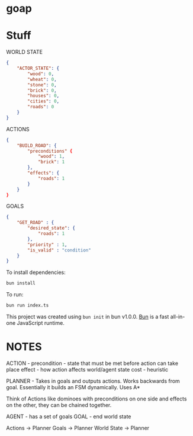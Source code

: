 # goap

# Stuff

WORLD STATE
```json
{
    "ACTOR_STATE": {
        "wood": 0,
        "wheat": 0,
        "stone": 0,
        "brick": 0,
        "houses": 0,
        "cities": 0,
        "roads": 0
    }
}
```

ACTIONS
```json
{
    "BUILD_ROAD": {
        "preconditions" {
            "wood": 1,
            "brick": 1
        },
        "effects": {
            "roads": 1
        }
    }
}
```

GOALS
```json
{
    "GET_ROAD" : {
        "desired_state": {
            "roads": 1
        },
        "priority" : 1,
        "is_valid" : "condition"
    }
}
```


To install dependencies:

```bash
bun install
```

To run:

```bash
bun run index.ts
```

This project was created using `bun init` in bun v1.0.0. [Bun](https://bun.sh) is a fast all-in-one JavaScript runtime.

# NOTES

ACTION - 
    precondition - state that must be met before action can take place
    effect - how action affects world/agent state
    cost - heuristic

PLANNER - 
    Takes in goals and outputs actions. Works backwards from goal. Essentially it builds an FSM dynamically.
    Uses A*

Think of Actions like dominoes with preconditions on one side and effects on the other, they can be chained together.

AGENT - has a set of goals
GOAL - end world state


Actions -> Planner
Goals -> Planner
World State -> Planner
